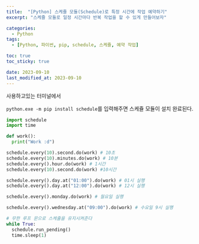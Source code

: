 ```yaml
---
title:  "[Python] 스케쥴 모듈(Schedule)로 특정 시간에 작업 예약하기"
excerpt: "스케쥴 모듈로 일정 시간마다 반복 작업을 할 수 있게 만들어보자"

categories:
  - Python
tags:
  - [Python, 파이썬, pip, schedule, 스케쥴, 예약 작업]

toc: true
toc_sticky: true

date: 2023-09-10
last_modified_at: 2023-09-10
---
```


사용하고있는 터미널에서 

``python.exe -m pip install schedule``를 입력해주면 스케쥴 모듈이 설치 완료된다.

```python
import schedule
import time

def work():
  print("Work :d")

schedule.every(10).second.do(work) # 10초
schedule.every(10).minutes.do(work) # 10분
schedule.every().hour.do(work) # 1시간
schedule.every(10).second.do(work) #10시간 

schedule.every().day.at("01:00").do(work) # 01시 실행
schedule.every().day.at("12:00").do(work) # 12시 실행

schedule.every().monday.do(work) # 월요일 실행

schedule.every().wednesday.at("09:00").do(work) # 수요일 9시 실행

# 무한 루프 문으로 스케쥴을 유지시켜준다
while True:
  schedule.run_pending()
  time.sleep(1)
```